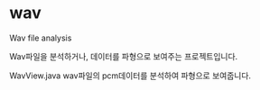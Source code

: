 # wav
Wav file analysis

Wav파일을 분석하거나,
데이터를 파형으로 보여주는 프로젝트입니다.


  WavView.java
    wav파일의 pcm데이터를 분석하여 파형으로 보여줍니다.
